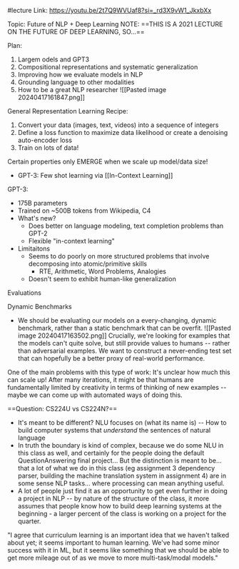#lecture 
Link: https://youtu.be/2t7Q9WVUaf8?si=_rd3X9vW1_JkxbXx

Topic: Future of NLP + Deep Learning
NOTE: ==THIS IS A 2021 LECTURE ON THE FUTURE OF DEEP LEARNING, SO...==

Plan:
1. Largem odels and GPT3
2. Compositional representations and systematic generalization
3. Improving how we evaluate models in NLP
4. Grounding language to other modalities
5. How to be a great NLP researcher
![[Pasted image 20240417161847.png]]

General Representation Learning Recipe:
1. Convert your data (images, text, videos) into a sequence of integers
2. Define a loss function to maximize data likelihood or create a denoising auto-encoder loss
3. Train on lots of data!

Certain properties only EMERGE when we scale up model/data size!
- GPT-3: Few shot learning via [[In-Context Learning]]

GPT-3:
- 175B parameters 
- Trained on ~500B tokens from Wikipedia, C4
- What's new?
	- Does better on language modeling, text completion problems than GPT-2
	- Flexible "in-context learning"
- Limitaitons
	- Seems to do poorly on more structured problems that involve decomposing into atomic/primitive skills
		- RTE, Arithmetic, Word Problems, Analogies
	- Doesn't seem to exhibit human-like generalization


Evaluations

Dynamic Benchmarks
- We should be evaluating our models on a every-changing, dynamic benchmark, rather than a static benchmark that can be overfit.
![[Pasted image 20240417163502.png]]
Crucially, we're looking for examples that the models can't quite solve, but still provide values to humans -- rather than adversarial examples. We want to construct a never-ending test set that can hopefully be a better proxy of real-world performance.

One of the main problems with this type of work: It's unclear how much this can scale up! After many iterations, it might be that humans are fundamentally limited by creativity in terms of thinking of new examples -- maybe we can come up with automated ways of doing this.


==Question: CS224U vs CS224N?==
- It's meant to be different? NLU focuses on (what its name is) -- How to build computer systems that *understand* the sentences of natural language
- In truth the boundary is kind of complex, because we do some NLU in this class as well, and certainly for the people doing the default QuestionAnswering final project... But the distinction is meant to be... that a lot of what we do in this class (eg assignment 3 dependency parser, building the machine translation system in assignment 4) are in some sense NLP tasks... where processing can mean anything useful.
- A lot of people just find it as an opportunity to get even further in doing a project in NLP -- by nature of the structure of the class, it more assumes that people know how to build deep learning systems at the beginning - a larger percent of the class is working on a project for the quarter.


"I agree that curriculum learning is an important idea that we haven't talked about yet; it seems important to human learning. We've had some minor success with it in ML, but it seems like something that we should be able to get more mileage out of as we move to more multi-task/modal models."




